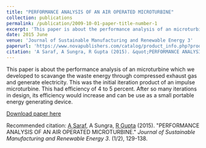 ```yaml
---
title: "PERFORMANCE ANALYSIS OF AN AIR OPERATED MICROTURBINE"
collection: publications
permalink: /publication/2009-10-01-paper-title-number-1
excerpt: 'This paper is about the performance analysis of an microturbine which we developed to scavange the waste energy through compressed exhaust gas and generate electricity. This was the initial iteration product of an impulse microturbine. This had efficiency of 4 to 5 percent. After so many iterations in design, its efficiency would increase and can be use as a small portable energy generating device.'
date: 2015 June
venue: 'Journal of Sustainable Manufacturing and Renewable Energy 3'
paperurl: 'https://www.novapublishers.com/catalog/product_info.php?products_id=54069'
citation: 'A Saraf, A Sungra, R Gupta (2015). &quot;PERFORMANCE ANALYSIS OF AN AIR OPERATED MICROTURBINE.&quot; <i>Journal of Sustainable Manufacturing and Renewable Energy 3</i>. (1/2), 129-138.'
---
```

This paper is about the performance analysis of an microturbine which we developed to scavange the waste energy through compressed exhaust gas and generate electricity. This was the initial iteration product of an impulse microturbine. This had efficiency of 4 to 5 percent. After so many iterations in design, its efficiency would increase and can be use as a small portable energy generating device.

[Download paper here](https://www.novapublishers.com/catalog/product_info.php?products_id=54069)

Recommended citation: [A Saraf](https://www.linkedin.com/in/aman-saraf-75a3b367/), A Sungra, [R Gupta](http://www.manit.ac.in/content/dr-rajesh-gupta) (2015). "PERFORMANCE ANALYSIS OF AN AIR OPERATED MICROTURBINE." <i>Journal of Sustainable Manufacturing and Renewable Energy 3</i>. (1/2), 129-138.
